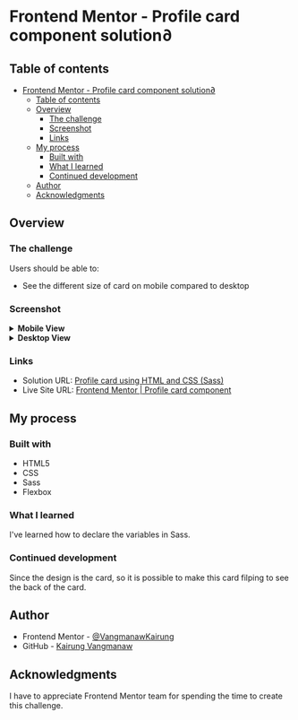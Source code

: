 # Frontend Mentor - Profile card component solution∂

## Table of contents

- [Frontend Mentor - Profile card component solution∂](#frontend-mentor---profile-card-component-solution)
  - [Table of contents](#table-of-contents)
  - [Overview](#overview)
    - [The challenge](#the-challenge)
    - [Screenshot](#screenshot)
    - [Links](#links)
  - [My process](#my-process)
    - [Built with](#built-with)
    - [What I learned](#what-i-learned)
    - [Continued development](#continued-development)
  - [Author](#author)
  - [Acknowledgments](#acknowledgments)

## Overview

### The challenge

Users should be able to:

- See the different size of card on mobile compared to desktop

### Screenshot

<details>
<summary><strong>Mobile View</strong></summary>
<img src="source/result/mobile.png" alt="The mobile view"  height="500px">
</details>
<details>
<summary><strong>Desktop View</strong></summary>
<img src="source/result/desktop.png" alt="The desktop view"  height="500px">
</details>

### Links

- Solution URL: [Profile card using HTML and CSS (Sass)](https://www.frontendmentor.io/solutions/profile-card-using-html-and-css-sass-Kjyr8Ubgo6)
- Live Site URL: [Frontend Mentor | Profile card component](https://vangmanawkairung.github.io/Frontend-Mentor_profile-card-component/)

## My process

### Built with

- HTML5
- CSS
- Sass
- Flexbox

### What I learned

I've learned how to declare the variables in Sass.

### Continued development

Since the design is the card, so it is possible to make this card filping to see the back of the card.

## Author
- Frontend Mentor - [@VangmanawKairung](https://www.frontendmentor.io/profile/VangmanawKairung)
- GitHub - [Kairung Vangmanaw](https://github.com/VangmanawKairung)

## Acknowledgments

I have to appreciate Frontend Mentor team for spending the time to create this challenge.